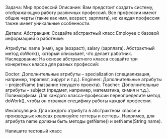 Задача: Мир профессий
Описание:
Вам предстоит создать систему, отображающую работу различных профессий. Все профессии имеют общие черты (такие как имя, возраст, зарплата), но каждая профессия также имеет уникальные особенности.

Детали:
Абстракция: Создайте абстрактный класс Employee с базовой информацией о работнике:

Атрибуты: name (имя), age (возраст), salary (зарплата).
Абстрактный метод doWork(), который описывает, что делает работник.
Наследование: На основе абстрактного класса создайте три конкретных класса для разных профессий:

Doctor: Дополнительные атрибуты – specialization (специализация, например, терапевт, хирург и т.д.).
Engineer: Дополнительные атрибуты – projectName (название текущего проекта).
Teacher: Дополнительные атрибуты – subject (предмет, например, математика, химия и т.д.).
Полиморфизм: Для каждого класса-профессии переопределите метод doWork(), чтобы он отражал специфику работы каждой профессии.

Инкапсуляция: Для каждого атрибута в абстрактном классе и производных классах реализуйте геттеры и сеттеры. Например, для атрибута name должны быть методы getName() и setName(String name).

Напишите тестовый класс





